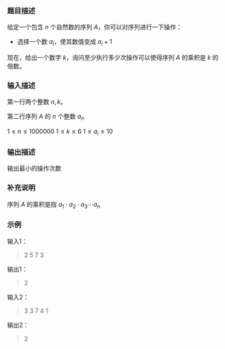### 题目描述

给定一个包含 $n$ 个自然数的序列 $A$，你可以对序列进行一下操作：
- 选择一个数 $a_i$，使其数值变成 $a_i + 1$

现在，给出一个数字 $k$，询问至少执行多少次操作可以使得序列 $A$ 的乘积是 $k$ 的倍数。

### 输入描述

第一行两个整数 $n,k$。

第二行序列 $A$ 的 $n$ 个整数 $a_i$。

$1 \leq n \leq 1000000$
$1 \leq k \leq 6$
$1 \leq a_i \leq 10$

### 输出描述

输出最小的操作次数

### 补充说明

序列 $A$ 的乘积是指 $a_1 \cdot a_2 \cdot a_3 \cdots a_n$

### 示例

输入1：
> 2 5
> 7 3

输出1：
> 2

输入2：
> 3 3
> 7 4 1

输出2：
> 2